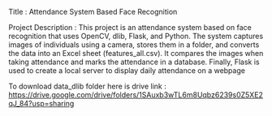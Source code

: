 Title			:  Attendance System Based Face Recognition

Project Description	: This project is an attendance system based on face recognition that uses OpenCV, dlib, Flask, and Python. 
The system captures images of individuals using a camera, stores them in a folder, and converts the data 
into an Excel sheet (features_all.csv). It compares the images when taking attendance and marks the attendance in a database. 
Finally, Flask is used to create a local server to display daily attendance on a webpage

To download data_dlib folder here is drive link : https://drive.google.com/drive/folders/1SAuxb3wTL6m8Uqbz6239s0Z5XE2qJ_84?usp=sharing
